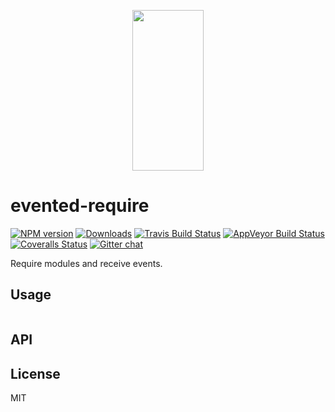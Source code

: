 <p align="center">
  <a href="http://gulpjs.com">
    <img height="257" width="114" src="https://raw.githubusercontent.com/gulpjs/artwork/master/gulp-2x.png">
  </a>
</p>

# evented-require

[![NPM version][npm-image]][npm-url] [![Downloads][downloads-image]][npm-url] [![Travis Build Status][travis-image]][travis-url] [![AppVeyor Build Status][appveyor-image]][appveyor-url] [![Coveralls Status][coveralls-image]][coveralls-url] [![Gitter chat][gitter-image]][gitter-url]

Require modules and receive events.

## Usage

```js
```

## API

## License

MIT

[downloads-image]: http://img.shields.io/npm/dm/evented-require.svg
[npm-url]: https://www.npmjs.com/package/evented-require
[npm-image]: http://img.shields.io/npm/v/evented-require.svg

[travis-url]: https://travis-ci.org/gulpjs/evented-require
[travis-image]: http://img.shields.io/travis/gulpjs/evented-require.svg?label=travis-ci

[appveyor-url]: https://ci.appveyor.com/project/gulpjs/evented-require
[appveyor-image]: https://img.shields.io/appveyor/ci/gulpjs/evented-require.svg?label=appveyor

[coveralls-url]: https://coveralls.io/r/gulpjs/evented-require
[coveralls-image]: http://img.shields.io/coveralls/gulpjs/evented-require/master.svg

[gitter-url]: https://gitter.im/gulpjs/gulp
[gitter-image]: https://badges.gitter.im/gulpjs/gulp.svg
